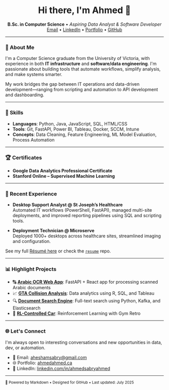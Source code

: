 <h1 align="center">Hi there, I'm Ahmed 👋</h1>

<p align="center">
  <strong>B.Sc. in Computer Science</strong> • <em>Aspiring Data Analyst & Software Developer</em><br/>
  <a href="mailto:aheshamsabry@gmail.com">Email</a> • 
  <a href="https://linkedin.com/in/ahmedsabryahmed">LinkedIn</a> • 
  <a href="https://ahmedahmed.ca">Portfolio</a> • 
  <a href="https://github.com/asabryy">GitHub</a>
</p>

---

### 🚀 About Me

I'm a Computer Science graduate from the University of Victoria, with experience in both **IT infrastructure** and **software/data engineering**. I'm passionate about building tools that automate workflows, simplify analysis, and make systems smarter.

My work bridges the gap between IT operations and data-driven development—ranging from scripting and automation to API development and dashboarding.

---

### 🧰 Skills

- **Languages**: Python, Java, JavaScript, SQL, HTML/CSS  
- **Tools**: Git, FastAPI, Power BI, Tableau, Docker, SCCM, Intune  
- **Concepts**: Data Cleaning, Feature Engineering, ML Model Evaluation, Process Automation

---

### 🏆 Certificates

- **Google Data Analytics Professional Certificate**  
- **Stanford Online – Supervised Machine Learning**

---

### 💼 Recent Experience

- **Desktop Support Analyst @ St Joseph’s Healthcare**  
  Automated IT workflows (PowerShell, FastAPI), managed multi-site deployments, and improved reporting pipelines using SQL and scripting tools.

- **Deployment Technician @ Microserve**  
  Deployed 1000+ desktops across healthcare sites, streamlined imaging and configuration.

See my full [Résumé here](https://ahmedahmed.ca/resume.pdf) or check the [`resume`](https://github.com/asabryy/Ahmed-Ahmed-Resume) repo.

---

### 📊 Highlight Projects

- 🔠 [**Arabic OCR Web App**](https://github.com/asabryy/arabic-ocr-app): FastAPI + React app for processing scanned Arabic documents  
- 📈 [**GTA Collision Analysis**](https://github.com/asabryy/gta-collision-analysis): Data analytics using R, SQL, and Tableau  
- 🔍 [**Document Search Engine**](https://github.com/asabryy/doc-search): Full-text search using Python, Kafka, and Elasticsearch  
- 🚗 [**RL-Controlled Car**](https://github.com/asabryy/rl-car): Reinforcement Learning with Gym Retro

---

### 🌐 Let's Connect

I'm always open to interesting conversations and new opportunities in data, dev, or automation.

- 💌 Email: [aheshamsabry@gmail.com](mailto:aheshamsabry@gmail.com)  
- 🌐 Portfolio: [ahmedahmed.ca](https://ahmedahmed.ca)  
- 💼 LinkedIn: [linkedin.com/in/ahmedsabryahmed](https://linkedin.com/in/ahmedsabryahmed)

---

<sub>🔧 Powered by Markdown • Designed for GitHub • Last updated: July 2025</sub>
